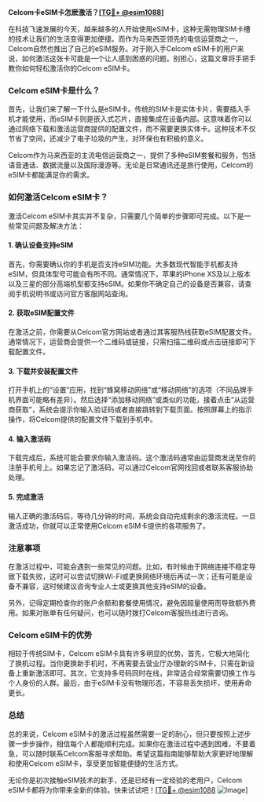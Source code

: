 **Celcom卡eSIM卡怎麽激活？[[TG💪+ @esim1088](https://t.me/s/esim1088)]**

在科技飞速发展的今天，越来越多的人开始使用eSIM卡，这种无需物理SIM卡槽的技术让我们的生活变得更加便捷。而作为马来西亚领先的电信运营商之一，Celcom自然也推出了自己的eSIM服务。对于刚入手Celcom eSIM卡的用户来说，如何激活这张卡可能是一个让人感到困惑的问题。别担心，这篇文章将手把手教你如何轻松激活你的Celcom eSIM卡。

### Celcom eSIM卡是什么？

首先，让我们来了解一下什么是eSIM卡。传统的SIM卡是实体卡片，需要插入手机才能使用，而eSIM卡则是嵌入式芯片，直接集成在设备内部。这意味着你可以通过网络下载和激活运营商提供的配置文件，而不需要更换实体卡。这种技术不仅节省了空间，还减少了电子垃圾的产生，对环保也有积极的意义。

Celcom作为马来西亚的主流电信运营商之一，提供了多种eSIM套餐和服务，包括语音通话、数据流量以及国际漫游等。无论是日常通讯还是旅行使用，Celcom的eSIM卡都能满足你的需求。

### 如何激活Celcom eSIM卡？

激活Celcom eSIM卡其实并不复杂，只需要几个简单的步骤即可完成。以下是一些常见问题及解决方法：

#### 1. 确认设备支持eSIM

首先，你需要确认你的手机是否支持eSIM功能。大多数现代智能手机都支持eSIM，但具体型号可能会有所不同。通常情况下，苹果的iPhone XS及以上版本以及三星的部分高端机型都支持eSIM。如果你不确定自己的设备是否兼容，请查阅手机说明书或访问官方客服网站查询。

#### 2. 获取eSIM配置文件

在激活之前，你需要从Celcom官方网站或者通过其客服热线获取eSIM配置文件。通常情况下，运营商会提供一个二维码或链接，只需扫描二维码或点击链接即可下载配置文件。

#### 3. 下载并安装配置文件

打开手机上的“设置”应用，找到“蜂窝移动网络”或“移动网络”的选项（不同品牌手机界面可能略有差异）。然后选择“添加移动网络”或类似的功能，接着点击“从运营商获取”，系统会提示你输入验证码或者直接跳转到下载页面。按照屏幕上的指示操作，将Celcom提供的配置文件下载到手机中。

#### 4. 输入激活码

下载完成后，系统可能会要求你输入激活码。这个激活码通常由运营商发送至你的注册手机号上。如果忘记了激活码，可以通过Celcom官网找回或者联系客服协助处理。

#### 5. 完成激活

输入正确的激活码后，等待几分钟的时间，系统会自动完成剩余的激活流程。一旦激活成功，你就可以正常使用Celcom eSIM卡提供的各项服务了。

### 注意事项

在激活过程中，可能会遇到一些常见的问题。比如，有时候由于网络连接不稳定导致下载失败，这时可以尝试切换Wi-Fi或更换网络环境后再试一次；还有可能是设备不兼容，这时候建议咨询专业人士或更换其他支持eSIM的设备。

另外，记得定期检查你的账户余额和套餐使用情况，避免因超量使用而导致额外费用。如果对账单有任何疑问，也可以随时拨打Celcom客服热线进行咨询。

### Celcom eSIM卡的优势

相较于传统SIM卡，Celcom eSIM卡具有许多明显的优势。首先，它极大地简化了换机过程。当你更换新手机时，不再需要去营业厅办理新的SIM卡，只需在新设备上重新激活即可。其次，它支持多号码同时在线，非常适合经常需要切换工作与个人身份的人群。最后，由于eSIM卡没有物理形态，不容易丢失损坏，使用寿命更长。

### 总结

总的来说，Celcom eSIM卡的激活过程虽然需要一定的耐心，但只要按照上述步骤一步步操作，相信每个人都能顺利完成。如果你在激活过程中遇到困难，不要着急，可以随时联系Celcom客服寻求帮助。希望这篇指南能够帮助大家更好地理解和使用Celcom eSIM卡，享受更加智能便捷的生活方式。

无论你是初次接触eSIM技术的新手，还是已经有一定经验的老用户，Celcom eSIM卡都将为你带来全新的体验。快来试试吧！[[TG💪+ @esim1088](https://t.me/s/esim1088) ![Image](https://i.postimg.cc/4NQfJmqS/Snipaste-2025-05-13-00-14-12.png)]